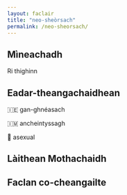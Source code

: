 ```yaml
---
layout: faclair
title: "neo-sheòrsach"
permalink: /neo-sheorsach/
---
```


## Mìneachadh

Ri thighinn

## Eadar-theangachaidhean

&#x1f1ee;&#x1f1ea; gan-ghnéasach

&#x1f1ee;&#x1f1f2; ancheintyssagh

&#x1f3f4;&#xe0067;&#xe0062;&#xe0065;&#xe006e;&#xe0067;&#xe007f; asexual

## Làithean Mothachaidh

## Faclan co-cheangailte